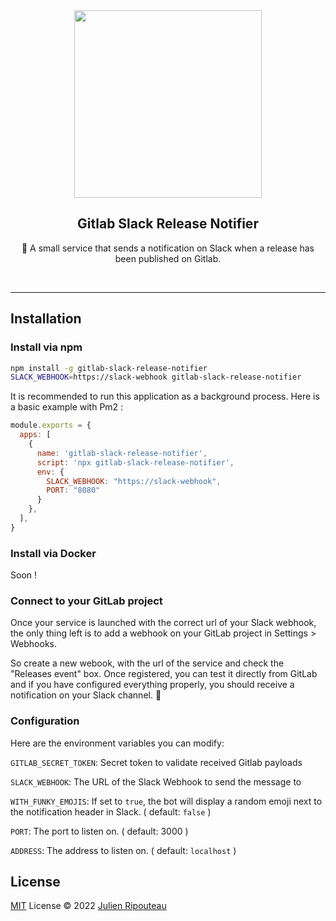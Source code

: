 <div align="center">
  <img src="https://i.imgur.com/rZtYZ0t.png" alt="" width="300px"/>
  <h2>Gitlab Slack Release Notifier</h2>
  <p>🤖 A small service that sends a notification on Slack when a release has been published on Gitlab.</p>
</div>
<br/>
<hr/>

## Installation

### Install via npm

```bash
npm install -g gitlab-slack-release-notifier
SLACK_WEBHOOK=https://slack-webhook gitlab-slack-release-notifier
```

It is recommended to run this application as a background process. Here is a basic example with Pm2 : 
```js
module.exports = {
  apps: [
    {
      name: 'gitlab-slack-release-notifier',
      script: 'npx gitlab-slack-release-notifier',
      env: {
        SLACK_WEBHOOK: "https://slack-webhook",
        PORT: "8080"
      }
    },
  ],
}
```

### Install via Docker

Soon !


### Connect to your GitLab project

Once your service is launched with the correct url of your Slack webhook, the only thing left is to add a webhook on your GitLab project in Settings > Webhooks.

So create a new webook, with the url of the service and check the "Releases event" box. Once registered, you can test it directly from GitLab and if you have configured everything properly, you should receive a notification on your Slack channel. 🚀



### Configuration

Here are the environment variables you can modify:

`GITLAB_SECRET_TOKEN`: Secret token to validate received Gitlab payloads

`SLACK_WEBHOOK`: The URL of the Slack Webhook to send the message to

`WITH_FUNKY_EMOJIS`: If set to `true`, the bot will display a random emoji next to the notification header in Slack. ( default: `false` ) 

`PORT`: The port to listen on. ( default: 3000 )

`ADDRESS`: The address to listen on. ( default: `localhost` )

## License

[MIT](./LICENSE.md) License © 2022 [Julien Ripouteau](https://github.com/Julien-R44)
